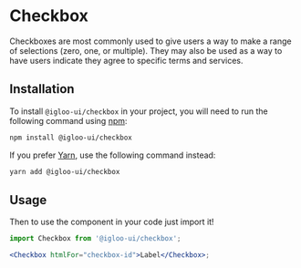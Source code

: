 # Checkbox

Checkboxes are most commonly used to give users a way to make a range of selections (zero, one, or multiple). They may also be used as a way to have users indicate they agree to specific terms and services.

<Example />

<ReferenceLinks />

## Installation

To install `@igloo-ui/checkbox` in your project, you will need to run the following command using [npm](https://www.npmjs.com/):

```bash
npm install @igloo-ui/checkbox
```

If you prefer [Yarn](https://classic.yarnpkg.com/en/), use the following command instead:

```bash
yarn add @igloo-ui/checkbox
```

## Usage

Then to use the component in your code just import it!

```jsx
import Checkbox from '@igloo-ui/checkbox';

<Checkbox htmlFor="checkbox-id">Label</Checkbox>;
```
